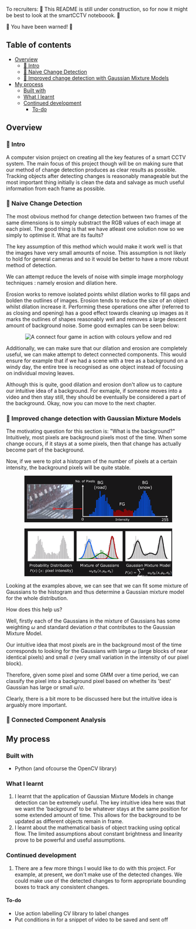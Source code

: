 
To recruiters:
:construction_worker: This README is still under construction, so for now it might be best to look at the smartCCTV noteboook. :construction_worker:

:construction: You have been warned! :construction:

## Table of contents

- [Overview](#overview)
  - [:duck: Intro](#intro)
  - [:seedling: Naive Change Detection](#naive-change-detection)
  - [:blossom: Improved change detection with Gaussian Mixture Models](#improved-change-detection-with-gaussian-mixture-models)
- [My process](#my-process)
  - [Built with](#built-with)
  - [What I learnt](#what-i-learnt)
  - [Continued development](#continued-development)
    - [To-do](#to-do)


## Overview

### :duck: Intro 

A computer vision project on creating all the key features of a smart CCTV system. The main focus of this project though will be on making sure that our method of change detection produces as clear results as possible. Tracking objects after detecting changes is reasonably manageable but the most important thing initially is clean the data and salvage as much useful information from each frame as possible.

### :seedling: Naive Change Detection

The most obvious method for change detection between two frames of the same dimensions is to simply substract the RGB values of each image at each pixel. The good thing is that we have atleast one solution now so we simply to optimise it. What are its faults?

The key assumption of this method which would make it work well is that the images have very small amounts of noise. This assumption is not likely to hold for general cameras and so it would be better to have a more robust method of detection. 

We can attempt reduce the levels of noise with simple image morphology techniques : namely erosion and dilation here.

Erosion works to remove isolated points whilst dilation works to fill gaps and bolden the outlines of images. Erosion tends to reduce the size of an object whilst dilation increase it. Performing these operations one after (referred to as closing and opening) has a good effect towards cleaning up images as it marks the outlines of shapes reasonably well and removes a large descent amount of background noise. Some good exmaples can be seen below:

<p align="center">
  <img src="https://user-images.githubusercontent.com/78427605/207094867-230df5df-0f44-48e4-a64e-0b2f6bb6a0f4.png" alt="A connect four game in action with colours yellow and red" width="80%"/>
</p>

Additionally, we can make sure that our dilation and erosion are completely useful, we can make attempt to detect connected components. This would ensure for example that if we had a scene with a tree as a background on a windy day, the entire tree is recognised as one object instead of focusing on individual moving leaves.


Although this is quite, good dilation and erosion don't allow us to capture our intuitive idea of a background. For exmaple, if someone moves into a video and then stay still, they should be eventually be considered a part of the background. Okay, now you can move to the next chapter. 

### :blossom: Improved change detection with Gaussian Mixture Models

The motivating question for this section is: "What is the background?" Intuitively, most pixels are background pixels most of the time. When some change occurs, if it stays at a some pixels, then that change has actually become part of the background.  

Now, if we were to plot a histogram of the number of pixels at a certain intensity, the background pixels will be quite stable. 


<p align="center">
  <img src="data\readme_images\gaussianmodalmixture" alt="A connect four game in action with colours yellow and red" width="80%"/>
</p>

<p align="center">
  <img src="data\readme_images\gaussianmodalmixture2" alt="A connect four game in action with colours yellow and red" width="80%"/>
</p>


Looking at the examples above, we can see that we can fit some mixture of Gaussians to the histogram and thus determine a Gaussian mixture model for the whole distribution.

How does this help us?

Well, firstly each of the Gaussians in the mixture of Gaussians has some weighting $\omega$ and standard deviation $\sigma$ that contributes to the Gaussian Mixture Model. 

Our intuitive idea that most pixels are in the background most of the time corresponds to looking for the Gaussians with large $\omega$ (large blocks of near identical pixels) and small $\sigma$ (very small variation in the intensity of our pixel block). 

Therefore, given some pixel and some GMM over a time period, we can classify the pixel into a background pixel based on whether its 'best' Gaussian has large or small $\omega/\sigma$.

Clearly, there is a bit more to be discussed here but the intuitive idea is arguably more important. 

### :evergreen_tree: Connected Component Analysis

## My process

### Built with

- Python (and ofcourse the OpenCV library)

### What I learnt

1. I learnt that the application of Gaussian Mixture Models in change detection can be extremely useful. The key intuitive idea here was that we want the 'background' to be whatever stays at the same position for some extended amount of time. This allows for the background to be updated as different objects remain in frame.
2. I learnt about the mathematical basis of object tracking using optical flow. The limited assumptions about constant brightness and linearity prove to be powerful and useful assumptions. 

### Continued development

1. There are a few more things I would like to do with this project. For example, at present, we don't make use of the detected changes. We could make use of the detected changes to form appropriate bounding boxes to track any consistent changes. 

#### To-do
- Use action labelling CV library to label changes
- Put conditions in for a snippet of video to be saved and sent off 

